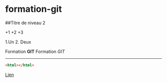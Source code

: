 # formation-git

##Titre de niveau 2

+1
+2
+3

1.Un
2. Deux

Formation **GIT**
Formation *GIT*

---

```html
<html></html>

```
[Lien](http://google.fr)
